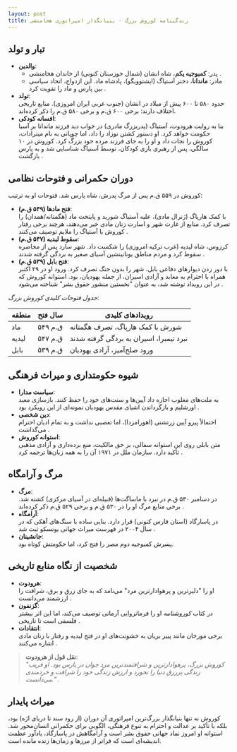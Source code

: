 ```yaml
---
layout: post
title: زندگینامه کوروش بزرگ - بنیانگذار امپراتوری هخامنشی
---
```


## تبار و تولد
- **والدین**:  
  - پدر: **کمبوجیه یکم**، شاه انشان (شمال خوزستان کنونی) از خاندان هخامنشی .  
  - مادر: **ماندانا**، دختر آستیاگ (ایشتوویگو)، پادشاه ماد. این ازدواج، اتحاد سیاسی بین پارس و ماد را تقویت کرد .  
- **تولد**:  
  حدود ۵۸۰ تا ۶۰۰ پیش از میلاد در انشان (جنوب غربی ایران امروزی). منابع تاریخی اختلاف دارند: برخی ۶۰۰ ق.م  و برخی ۵۸۰ ق.م  را ذکر کرده‌اند.  
- **افسانه کودکی**:  
  بنا به روایت هرودوت، آستیاگ (پدربزرگ مادری) در خواب دید فرزند ماندانا بر آسیا حکومت خواهد کرد. او دستور کشتن نوزاد را داد، اما چوپانی به نام میترادات، کوروش را نجات داد و او را به جای فرزند مرده خود بزرگ کرد. کوروش در ۱۰ سالگی، پس از رهبری بازی کودکان، توسط آستیاگ شناسایی شد و به پارس بازگشت .  

## دوران حکمرانی و فتوحات نظامی
کوروش در ۵۵۹ ق.م پس از مرگ پدرش، شاه پارس شد. فتوحات او به ترتیب:  

- **فتح مادها (۵۴۹ ق.م)**:  
  با کمک هارپاگ (ژنرال مادی)، علیه آستیاگ شورید و پایتخت ماد (هگمتانه/همدان) را تصرف کرد. منابع از غارت شهر و اسارت زنان مادی خبر می‌دهند، هرچند برخی رفتار کوروش با آستیاگ را ملایم توصیف می‌کنند .  
- **سقوط لیدیه (۵۴۷ ق.م)**:  
  کرزوس، شاه لیدیه (غرب ترکیه امروزی) را شکست داد. شهر سارد پس از محاصره سقوط کرد و مردم مناطق یونانینشین آسیای صغیر به بردگی گرفته شدند .  
- **فتح بابل (۵۳۹ ق.م)**:  
  با دور زدن دیوارهای دفاعی بابل، شهر را بدون جنگ تصرف کرد. ورود او در ۲۹ اکتبر همراه با احترام به معابد و آزادی اسیران، از جمله یهودیان، بود. استوانه کوروش که در این رویداد نوشته شد، به عنوان "نخستین منشور حقوق بشر" شناخته می‌شود .  

*جدول فتوحات کلیدی کوروش بزرگ*:  

| منطقه       | سال فتح | رویدادهای کلیدی                     |  
|-------------|---------|--------------------------------------|  
| ماد         | ۵۴۹ ق.م | شورش با کمک هارپاگ، تصرف هگمتانه    |  
| لیدیه       | ۵۴۷ ق.م | نبرد تیمبرا، اسیران به بردگی گرفته شدند |  
| بابل        | ۵۳۹ ق.م | ورود صلح‌آمیز، آزادی یهودیان         |  

## شیوه حکومتداری و میراث فرهنگی
- **سیاست مدارا**:  
  به ملت‌های مغلوب اجازه داد آیین‌ها و سنت‌های خود را حفظ کنند. بازسازی معبد اورشلیم و بازگرداندن اشیای مقدس یهودیان نمونه‌ای از این رویکرد بود .  
- **دین شخصی**:  
  احتمالاً پیرو آیین زرتشتی (اهورامزدا)، اما تعصبی نداشت و به تمام ادیان احترام می‌گذاشت .  
- **استوانه کوروش**:  
  متن بابلی روی این استوانه سفالی، بر حق مالکیت، منع برده‌داری و آزادی مذهبی تأکید دارد. سازمان ملل در ۱۹۷۱ آن را به همه زبان‌ها ترجمه کرد .  

## مرگ و آرامگاه
- **مرگ**:  
  در دسامبر ۵۳۰ ق.م در نبرد با ماساگت‌ها (قبیله‌ای در آسیای مرکزی) کشته شد. برخی منابع مرگ او را در ۵۳۰ ق.م و برخی ۵۲۹ ق.م ذکر کرده‌اند .  
- **آرامگاه**:  
  در پاسارگاد (استان فارس کنونی) قرار دارد. بنایی ساده با سنگ‌های آهکی که در سال ۲۰۰۴ در فهرست میراث جهانی یونسکو ثبت شد .  
- **جانشینان**:  
  پسرش کمبوجیه دوم مصر را فتح کرد، اما حکومتش کوتاه بود.  

## شخصیت از نگاه منابع تاریخی
- **هرودوت**:  
  او را "دلیرترین و پرهوادارترین مرد" می‌نامد که به جای زرق و برق، شرافت را ارزشمند می‌دانست .  
- **گزنفون**:  
  در کتاب *کوروشنامه* او را فرمانروایی آرمانی توصیف می‌کند، اما این اثر بیشتر فلسفی است تا تاریخی .  
- **انتقادات**:  
  برخی مورخان مانند پییر بریان به خشونت‌های او در فتح لیدیه و رفتار با زنان مادی اشاره می‌کنند .  

> **نقل قول از هرودوت**:  
> *"کوروش بزرگ، پرهوادارترین و شرافتمندترین مرد جوان در پارس بود. او فریب زندگی پررزق دنیا را نخورد و ارزش زندگی خود را شرافت و خردمندی می‌دانست."* .

## میراث پایدار
کوروش نه تنها بنیانگذار بزرگ‌ترین امپراتوری آن دوران (از رود سند تا دریای اژه) بود، بلکه با تأکید بر عدالت و احترام به تنوع فرهنگی، الگویی برای حکمرانی انسان‌محور شد. استوانه او امروز نماد جهانی حقوق بشر است و آرامگاهش در پاسارگاد، یادآور عظمت اندیشه‌ای است که فراتر از مرزها و زمان‌ها زنده مانده است.
